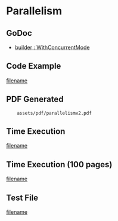 # Parallelism

## GoDoc
* [builder : WithConcurrentMode](https://pkg.go.dev/github.com/johnfercher/maroto/v2/pkg/config#CfgBuilder.WithConcurrentMode)

## Code Example
[filename](../../assets/examples/parallelism/v2/main.go  ':include :type=code')

## PDF Generated
```pdf
	assets/pdf/parallelismv2.pdf
```

## Time Execution
[filename](../../assets/text/parallelismv2.txt  ':include :type=code')

## Time Execution (100 pages)
[filename](../../assets/text/parallel.txt ':include :type=code')

## Test File
[filename](https://raw.githubusercontent.com/johnfercher/maroto/master/test/maroto/examples/parallelism.json  ':include :type=code')